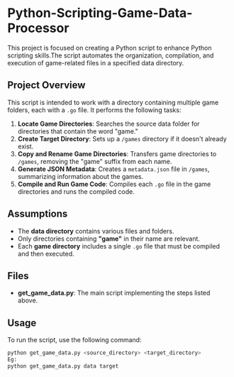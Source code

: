 # Python-Scripting-Game-Data-Processor

This project is focused on creating a Python script to enhance Python scripting skills.The script automates the organization, compilation, and execution of game-related files in a specified data directory.

## Project Overview

This script is intended to work with a directory containing multiple game folders, each with a `.go` file. It performs the following tasks:
1. **Locate Game Directories**: Searches the source data folder for directories that contain the word "game."
2. **Create Target Directory**: Sets up a `/games` directory if it doesn't already exist.
3. **Copy and Rename Game Directories**: Transfers game directories to `/games`, removing the "game" suffix from each name.
4. **Generate JSON Metadata**: Creates a `metadata.json` file in `/games`, summarizing information about the games.
5. **Compile and Run Game Code**: Compiles each `.go` file in the game directories and runs the compiled code.

## Assumptions

- The **data directory** contains various files and folders.
- Only directories containing **"game"** in their name are relevant.
- Each **game directory** includes a single `.go` file that must be compiled and then executed.

## Files

- **get_game_data.py**: The main script implementing the steps listed above.

## Usage

To run the script, use the following command:

```bash
python get_game_data.py <source_directory> <target_directory>
Eg:
python get_game_data.py data target

